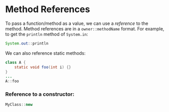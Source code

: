 # Method References
To pass a function/method as a value, we can use a _reference_ to the method. Method references are in a `owner::methodName` format.
For example, to get the `println` method of `System.in`:
```java
System.out::println
```
We can also reference static methods:
```java
class A {
    static void foo(int i) {}
}
...
A::foo
```
### Reference to a constructor:
```java
MyClass::new
```